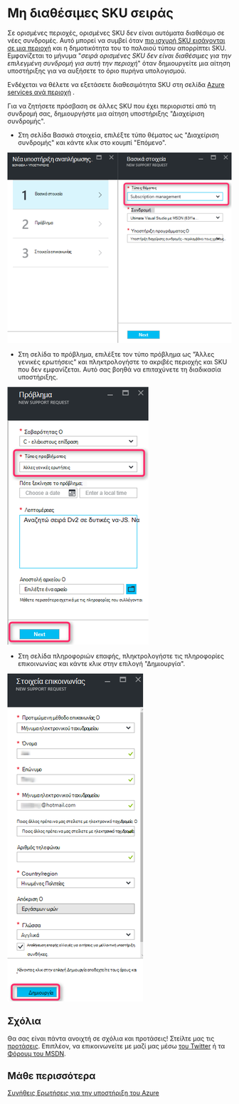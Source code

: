 <properties
     pageTitle="Σειρά SKU διαθέσιμες | Microsoft Azure"
     description="Ορισμένες σειρές SKU δεν είναι διαθέσιμα για την επιλεγμένη συνδρομή για αυτή την περιοχή."
     services="Azure Supportability"
     documentationCenter=""
     authors="ganganarayanan"
     manager="scotthit"
     editor=""/>

<tags
     ms.service="azure-supportability"
     ms.workload="na"
     ms.tgt_pltfrm="na"
     ms.devlang="na"
     ms.topic="article"
     ms.date="08/12/2016"
     ms.author="gangan"/>

# <a name="sku-series-unavailable"></a>Μη διαθέσιμες SKU σειράς

Σε ορισμένες περιοχές, ορισμένες SKU δεν είναι αυτόματα διαθέσιμο σε νέες συνδρομές.  Αυτό μπορεί να συμβεί όταν [πιο ισχυρή SKU εισάγονται σε μια περιοχή](https://azure.microsoft.com/updates/announcing-new-dv2-series-virtual-machine-size/) και η δημοτικότητα του το παλαιού τύπου απορρίπτει SKU.
Εμφανίζεται το μήνυμα "*σειρά ορισμένες SKU δεν είναι διαθέσιμες για την επιλεγμένη συνδρομή για αυτή την περιοχή*" όταν δημιουργείτε μια αίτηση υποστήριξης για να αυξήσετε το όριο πυρήνα υπολογισμού.

Ενδέχεται να θέλετε να εξετάσετε διαθεσιμότητα SKU στη σελίδα [Azure services ανά περιοχή](https://azure.microsoft.com/regions/#services) . 

Για να ζητήσετε πρόσβαση σε άλλες SKU που έχει περιοριστεί από τη συνδρομή σας, δημιουργήστε μια αίτηση υποστήριξης "Διαχείριση συνδρομής".

- Στη σελίδα Βασικά στοιχεία, επιλέξτε τύπο θέματος ως "Διαχείριση συνδρομής" και κάντε κλικ στο κουμπί "Επόμενο".

![Βασικά στοιχεία blade](./media/SKU-series-unavailable/BasicsSubMgmt.png)

- Στη σελίδα το πρόβλημα, επιλέξτε τον τύπο πρόβλημα ως "Άλλες γενικές ερωτήσεις" και πληκτρολογήστε το ακριβές περιοχής και SKU που δεν εμφανίζεται.
Αυτό σας βοηθά να επιταχύνετε τη διαδικασία υποστήριξης.

![Πρόβλημα](./media/SKU-series-unavailable/ProblemSubMgmt.png)

- Στη σελίδα πληροφοριών επαφής, πληκτρολογήστε τις πληροφορίες επικοινωνίας και κάντε κλικ στην επιλογή "Δημιουργία".

![Στοιχεία επικοινωνίας](./media/SKU-series-unavailable/ContactInformation.png)

## <a name="feedback"></a>Σχόλια
Θα σας είναι πάντα ανοιχτή σε σχόλια και προτάσεις! Στείλτε μας τις [προτάσεις](https://feedback.azure.com/forums/266794-support-feedback). Επιπλέον, να επικοινωνείτε με μαζί μας μέσω [του Twitter](https://twitter.com/azuresupport) ή τα [Φόρουμ του MSDN](https://social.msdn.microsoft.com/Forums/azure).

## <a name="learn-more"></a>Μάθε περισσότερα
[Συνήθεις Ερωτήσεις για την υποστήριξη του Azure](https://azure.microsoft.com/support/faq)
